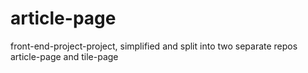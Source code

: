 # article-page
front-end-project-project, simplified and split into two separate repos article-page and tile-page

